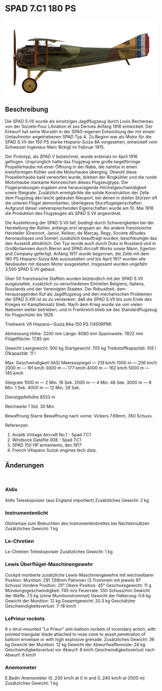 ﻿# SPAD 7.C1 180 PS

![spad7late](../images/spad7late.png)

## Beschreibung

Die SPAD S.VII wurde als einsitziges Jagdflugzeug durch Louis Bechereau von der Societe Pour LAviation et ses Derives Anfang 1916 entwickelt. Der Entwurf hat seine Wurzeln in der SPAD-eigenen Entwicklung der mit einem Umlaufmotor angetriebenen SPAD Typ A. Zu Beginn war als Motor für die SPAD S.VII der 150 PS starke Hispano-Suiza 8A vorgesehen, entwickelt vom Schweizer Ingenieur Marc Birkigt im Februar 1915.

Der Prototyp, als SPAD V bezeichnet, wurde erstmals im April 1916 geflogen. Ursprünglich hatte das Flugzeug eine große kegelförmige Propellerhaube mit einer Öffnung in der Nabe, die nahtlos in einen kreisförmigen Kühler und die Motorhaube überging. Obwohl diese Propellerhaube bald verworfen wurde, blieben der Ringkühler und die runde Motorhaube markante Kennzeichen dieses Flugzeugtyps. Die Flugerprobungen ergaben eine herausragende Höchstgeschwindigkeit sowie Steigrate. Zusätzlich ermöglichte die solide Konstruktion der Zelle dem Flugzeug den leicht gebauten Nieuport, bei denen in steilen Stürzen oft die unteren Flügel abmontierten, überlegene Sturzflugeigenschaften. Aufgrund dieser vielversprechenden Eigenschaften wurde am 10. Mai 1916 die Produktion des Flugzeuges als SPAD S.VII angeordnet.

Die Auslieferung der SPAD S.VII lief, bedingt durch Schwierigkeiten bei der Herstellung der Kühler, anfangs erst langsam an. Als andere französische Hersteller (Gremont, Janoir, Kellner, de Marcay, Regy, Societe dEtudes Aeronautiques und Somer) zusätzlich beauftragt wurden, beschleunigte das den Ausstoß allmählich. Der Typ wurde auch durch Duks in Russland und in Großbritannien durch Bleriot and SPAD Aircraft Works sowie Mann, Egerton and Company gefertigt. Anfang 1917 wurde begonnen, die Zelle mit dem 180 PS Hispano-Suiza 8Ab auszustatten und bis April 1917 wurden alle Neubauten mit diesem Motor ausgestattet. Insgesamt wurden ungefähr 3,500 SPAD S.VII gebaut.

Über 50 französische Staffeln wurden letztendlich mit der SPAD S.VII ausgestattet, zusätzlich zu verschiedenen Einheiten Belgiens, Italiens, Russlands und der Vereinigten Staaten. Der Robustheit, dem herausragenden Ruf als Jagdflugzeug und den mechanischen Problemen der SPAD S.XIII ist es zu verdanken, daß die SPAD S.VII bis zum Ende des Krieges im Kampfeinsatz blieb. Nach dem Krieg wurde sie von vielen Nationen weiter betrieben, und in Frankreich blieb sie das Standardflugzeug für Flugschüler bis 1928.


Triebwerk
V8 Hispano—Suiza 8Aa 150 PS (1450RPM)

Abmessung
Höhe: 3200 mm
Länge: 6080 mm
Spannweite: 7822 mm
Flügelfläche: 17,85 qm

Gewicht
Leergewicht: 500 kg
Startgewicht: 705 kg
Treibstoffkapazität: 105 l
Ölkapazität: 11 l

Max. Geschwindigkeit (IAS)
Meeresspiegel — 219 km/h
1000 m — 206 km/h
2000 m — 191 km/h
3000 m — 177 km/h
4000 m — 162 km/h
5000 m — 145 km/h

Steigrate
1000 m — 2 Min. 16 Sek.
2000 m — 4 Min. 48 Sek.
3000 m — 8 Min. 1 Sek.
4000 m — 12 Min. 28 Sek.

Dienstgipfelhöhe 6553 m

Reichweite 1 Std. 30 Min.

Bewaffnung
Starre Bewaffnung nach vorne: Vickers 7.69mm,  350 Schuss.

Referenzen
1) Aviatik Vintage Aircraft No.1 -  Spad 7.C1
2) Windsock Datafile 008 - Spad 7.C1
3) SPAD 150 HP armamento, dec.1917
4) French \Hispano Suiza\ engines tech data.

## Änderungen
﻿

### Aldis

Aldis Teleskopvisier (aus England importiert)
Zusätzliches Gewicht: 2 kg
﻿

### Instrumentenlicht

Glühlampe zum Beleuchten des Instrumentenbrettes bei Nachteinsätzen
Zusätzliches Gewicht: 1 kg
﻿

### Le-Chretien

Le-Chretien Teleskopvisier
Zusätzliches Gewicht: 1 kg
﻿

### Lewis Überflügel-Maschinengewehr

Cockpit montierte zusätzliche Lewis-Maschinengewehre mit wechselbarer Position.
Munition: 291 7,69mm Patronen (3 Trommeln mit jeweils 97 Schuss)
Vordere Position: 25°
Obere Position: 45°
Geschossgewicht: 11 g
Mündungsgeschwindigkeit: 745 m/s
Feuerrate: 550 Schuss/min
Gewicht der Waffe: 7.5 kg (ohne Munitionstrommel)
Gewicht der Halterung: 0.8 kg
Gewicht der Munition: 12 kg
Gseamtgewicht: 20.3 kg
Geschätzter Geschwindigkeitsverlust: 7-18 km/h
﻿

### LePrieur rockets

6 x strut-mounted "Le Prieur" anti-balloon rockets of incendary action, with pointed triangular blade attached to nose cone to asssit penetration of balloon envelope or with high explosive grenade.
Zusätzliches Gewicht: 36 kg
Gewicht der Munition: 12 kg
Gewicht der Abwurfwaffenroste: 24 kg
Geschwindigkeitsverlust vor Abwurf: 8 km/h
Geschwindigkeitsverlust nach Abwurf: 6 km/h
﻿

### Anemometer

E.Badin Anemometer (0..230 km/h at 0 m and 0..240 km/h at 2000 m)
Zusätzliches Gewicht: 1 kg
